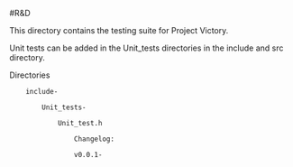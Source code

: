 #R&D

This directory contains the testing suite for Project Victory.

Unit tests can be added in the Unit_tests directories in the include and src directory.

Directories

        include-
        
            Unit_tests-
        
                Unit_test.h
        
                    Changelog:
        
                    v0.0.1-